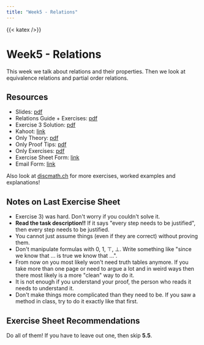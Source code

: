 ```yaml
---
title: "Week5 - Relations"
---
```

{{< katex />}}

# Week5 - Relations

This week we talk about relations and their properties. Then we look at equivalence relations and partial order relations.

## Resources

+ Slides: [pdf](/dm25_resources/week5/slides.pdf)
+ Relations Guide + Exercises: [pdf](/dm25_resources/week5/relations_bigpdf.pdf)
+ Exercise 3 Solution: [pdf](/dm25_resources/week5/solution.pdf)
+ Kahoot: [link](https://create.kahoot.it/details/e644b05c-0db9-4d7e-85e5-2ea154096e71?drawer=)
+ Only Theory: [pdf](/dm25_resources/week5/theory.pdf)
+ Only Proof Tips: [pdf](/dm25_resources/week5/proving_relations.pdf)
+ Only Exercises: [pdf](/dm25_resources/week5/exercises.pdf)
+ Exercise Sheet Form: [link](https://docs.google.com/forms/d/e/1FAIpQLScMnpUYrNtsRT4-e1_jSNQcuhLvTa4e-RFiIi_wPiRIB_KPTg/viewform?usp=dialog)
+ Email Form: [link](https://docs.google.com/forms/d/e/1FAIpQLSfghM7yC6jrW3cWnAOSHKh21_q-wHL9-8n7a_XU5aRtPMyrqQ/viewform?usp=header)

Also look at [discmath.ch](https://discmath.ch/content/ch3/relations) for more exercises, worked examples and explanations!


## Notes on Last Exercise Sheet

+ Exercise 3) was hard. Don't worry if you couldn't solve it.
+ **Read the task description!!** If it says "every step needs to be justified", then every step needs to be justified.
+ You cannot just assume things (even if they are correct) without proving them. 
+ Don't manipulate formulas with 0, 1, $\top$, $\bot$. Write something like "since we know that ... is true we know that ...".
+ From now on you most likely won't need truth tables anymore. If you take more than one page or need to argue a lot and
in weird ways then there most likely is a more "clean" way to do it.
+ It is not enough if you understand your proof, the person who reads it needs to understand it.
+ Don't make things more complicated than they need to be. If you saw a method in class, try to do it exactly like that first.

## Exercise Sheet Recommendations

Do all of them! If you have to leave out one, then skip **5.5**.
